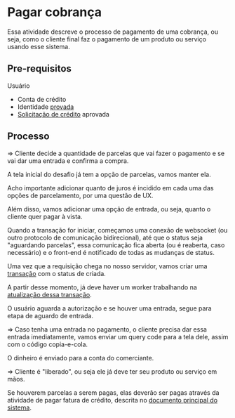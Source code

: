 # Pagar cobrança

Essa atividade descreve o processo de pagamento de uma cobrança, ou seja, como o cliente final faz o pagamento de um produto ou serviço usando esse sistema.

## Pre-requisitos

Usuário
- Conta de crédito
- Identidade <a href="./verificacao_identidade.md">provada</a>
- <a href="./solicitacao_credito.md">Solicitação de crédito</a> aprovada

## Processo

=> Cliente decide a quantidade de parcelas que vai fazer o pagamento e se vai dar uma entrada e confirma a compra.

A tela inicial do desafio já tem a opção de parcelas, vamos manter ela.

Acho importante adicionar quanto de juros é incidido em cada uma das opções de parcelamento, por uma questão de UX.

Além disso, vamos adicionar uma opção de entrada, ou seja, quanto o cliente quer pagar à vista.

Quando a transação for iniciar, começamos uma conexão de websocket (ou outro protocolo de comunicação bidirecional), até que o status seja "aguardando parcelas", essa comunicação fica aberta (ou é reaberta, caso necessário) e o front-end é notificado de todas as mudanças de status.

Uma vez que a requisição chega no nosso servidor, vamos criar uma <a href="../models/transacao.md">transação</a> com o status de criada.

A partir desse momento, já deve haver um worker trabalhando na <a href="./atualizacao_transacao.md">atualização dessa transação</a>.

O usuário aguarda a autorização e se houver uma entrada, segue para etapa de aguardo de entrada.

=> Caso tenha uma entrada no pagamento, o cliente precisa dar essa entrada imediatamente, vamos enviar um query code para a tela dele, assim com o código copia-e-cola.

O dinheiro é enviado para a conta do comerciante.

=> Cliente é "liberado", ou seja ele já deve ter seu produto ou serviço em mãos.

Se houverem parcelas a serem pagas, elas deverão ser pagas através da atividade de pagar fatura de crédito, descrita no <a href="../system.md">documento principal do sistema</a>.